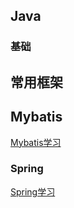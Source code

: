 ## Java

### 基础

## 常用框架

## Mybatis

[Mybatis学习](/framework/Mybatis/FirstMybatis)

### Spring

[Spring学习](/framework/Spring/Spring)